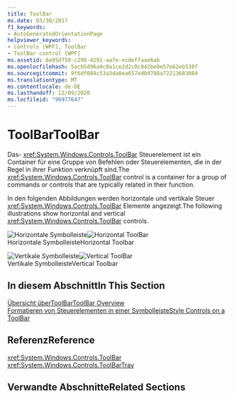```yaml
---
title: ToolBar
ms.date: 03/30/2017
f1_keywords:
- AutoGeneratedOrientationPage
helpviewer_keywords:
- controls [WPF], ToolBar
- ToolBar control [WPF]
ms.assetid: 8a95d759-c298-4291-aa7e-ecdeffaae6ab
ms.openlocfilehash: 5acb5d96a9c8a1ce2d2c0c842be0e57e62eb538f
ms.sourcegitcommit: 9f6df084c53a3da0ea657ed0d708a72213683084
ms.translationtype: MT
ms.contentlocale: de-DE
ms.lasthandoff: 12/09/2020
ms.locfileid: "96977647"
---
```

# <a name="toolbar"></a><span data-ttu-id="cb7cf-102">ToolBar</span><span class="sxs-lookup"><span data-stu-id="cb7cf-102">ToolBar</span></span>
<span data-ttu-id="cb7cf-103">Das- <xref:System.Windows.Controls.ToolBar> Steuerelement ist ein Container für eine Gruppe von Befehlen oder Steuerelementen, die in der Regel in ihrer Funktion verknüpft sind.</span><span class="sxs-lookup"><span data-stu-id="cb7cf-103">The <xref:System.Windows.Controls.ToolBar> control is a container for a group of commands or controls that are typically related in their function.</span></span>  
  
 <span data-ttu-id="cb7cf-104">In den folgenden Abbildungen werden horizontale und vertikale Steuer <xref:System.Windows.Controls.ToolBar> Elemente angezeigt.</span><span class="sxs-lookup"><span data-stu-id="cb7cf-104">The following illustrations show horizontal and vertical <xref:System.Windows.Controls.ToolBar> controls.</span></span>  
  
 <span data-ttu-id="cb7cf-105">![Horizontale Symbolleiste](./media/ss-ctl-horztoolbar.GIF "SS_CTL_horztoolbar")</span><span class="sxs-lookup"><span data-stu-id="cb7cf-105">![Horizontal ToolBar](./media/ss-ctl-horztoolbar.GIF "SS_CTL_horztoolbar")</span></span>  
<span data-ttu-id="cb7cf-106">Horizontale Symbolleiste</span><span class="sxs-lookup"><span data-stu-id="cb7cf-106">Horizontal Toolbar</span></span>  
  
 <span data-ttu-id="cb7cf-107">![Vertikale Symbolleiste](./media/ss-ctl-verttoolbar.GIF "SS_CTL_verttoolbar")</span><span class="sxs-lookup"><span data-stu-id="cb7cf-107">![Vertical ToolBar](./media/ss-ctl-verttoolbar.GIF "SS_CTL_verttoolbar")</span></span>  
<span data-ttu-id="cb7cf-108">Vertikale Symbolleiste</span><span class="sxs-lookup"><span data-stu-id="cb7cf-108">Vertical Toolbar</span></span>  
  
## <a name="in-this-section"></a><span data-ttu-id="cb7cf-109">In diesem Abschnitt</span><span class="sxs-lookup"><span data-stu-id="cb7cf-109">In This Section</span></span>  
 [<span data-ttu-id="cb7cf-110">Übersicht überToolBar</span><span class="sxs-lookup"><span data-stu-id="cb7cf-110">ToolBar Overview</span></span>](toolbar-overview.md)  
  [<span data-ttu-id="cb7cf-111">Formatieren von Steuerelementen in einer Symbolleiste</span><span class="sxs-lookup"><span data-stu-id="cb7cf-111">Style Controls on a ToolBar</span></span>](how-to-style-controls-on-a-toolbar.md)  
  
## <a name="reference"></a><span data-ttu-id="cb7cf-112">Referenz</span><span class="sxs-lookup"><span data-stu-id="cb7cf-112">Reference</span></span>  
 <xref:System.Windows.Controls.ToolBar>  
  <xref:System.Windows.Controls.ToolBarTray>  
  
## <a name="related-sections"></a><span data-ttu-id="cb7cf-113">Verwandte Abschnitte</span><span class="sxs-lookup"><span data-stu-id="cb7cf-113">Related Sections</span></span>
